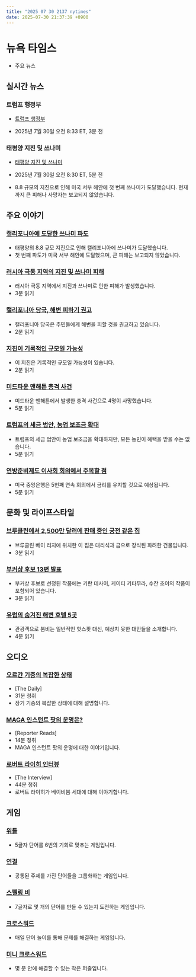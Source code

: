 ```yaml
---
title: "2025 07 30 2137 nytimes"
date: 2025-07-30 21:37:39 +0900
---
```


# 뉴욕 타임스
- 주요 뉴스

## 실시간 뉴스

### 트럼프 행정부
- [트럼프 행정부](https://www.nytimes.com/live/2025/07/30/us/trump-news)
  
- 2025년 7월 30일 오전 8:33 ET, 3분 전
### 태평양 지진 및 쓰나미
- [태평양 지진 및 쓰나미](https://www.nytimes.com/live/2025/07/29/world/earthquake-tsunami-russia-japan-hawaii)
  
- 2025년 7월 30일 오전 8:30 ET, 5분 전
- 8.8 규모의 지진으로 인해 미국 서부 해안에 첫 번째 쓰나미가 도달했습니다. 현재까지 큰 피해나 사망자는 보고되지 않았습니다.
## 주요 이야기

### [캘리포니아에 도달한 쓰나미 파도](https://www.nytimes.com/live/2025/07/29/world/earthquake-tsunami-russia-japan-hawaii)
  
- 태평양의 8.8 규모 지진으로 인해 캘리포니아에 쓰나미가 도달했습니다.
- 첫 번째 파도가 미국 서부 해안에 도달했으며, 큰 피해는 보고되지 않았습니다.
### [러시아 극동 지역의 지진 및 쓰나미 피해](https://www.nytimes.com/2025/07/30/world/asia/russia-far-east-earthquake.html)
  
- 러시아 극동 지역에서 지진과 쓰나미로 인한 피해가 발생했습니다.
- 3분 읽기
### [캘리포니아 당국, 해변 피하기 권고](https://www.nytimes.com/2025/07/30/us/tsunami-warning-california.html)
  
- 캘리포니아 당국은 주민들에게 해변을 피할 것을 권고하고 있습니다.
- 2분 읽기
### [지진이 기록적인 규모일 가능성](https://www.nytimes.com/2025/07/29/world/asia/earthquake-russia-record.html)
  
- 이 지진은 기록적인 규모일 가능성이 있습니다.
- 2분 읽기
### [미드타운 맨해튼 총격 사건](https://www.nytimes.com/2025/07/30/nyregion/park-avenue-shooting-victims.html)
  
- 미드타운 맨해튼에서 발생한 총격 사건으로 4명이 사망했습니다.
- 5분 읽기
### [트럼프의 세금 법안, 농업 보조금 확대](https://www.nytimes.com/2025/07/30/us/trump-tax-policy-bill-farmers.html)
  
- 트럼프의 세금 법안이 농업 보조금을 확대하지만, 모든 농민이 혜택을 받을 수는 없습니다.
- 5분 읽기
### [연방준비제도 이사회 회의에서 주목할 점](https://www.nytimes.com/2025/07/30/business/fed-meeting-july-what-to-watch.html)
  
- 미국 중앙은행은 5번째 연속 회의에서 금리를 유지할 것으로 예상됩니다.
- 5분 읽기
## 문화 및 라이프스타일

### [브루클린에서 2,500만 달러에 판매 중인 궁전 같은 집](https://www.nytimes.com/2025/07/29/realestate/marble-gold-house-sale-brooklyn.html)
  
- 브루클린 베이 리지에 위치한 이 집은 대리석과 금으로 장식된 화려한 건물입니다.
- 3분 읽기
### [부커상 후보 13편 발표](https://www.nytimes.com/2025/07/29/arts/booker-prize-nominees.html)
  
- 부커상 후보로 선정된 작품에는 키란 데사이, 케이티 키타무라, 수잔 초이의 작품이 포함되어 있습니다.
- 3분 읽기
### [유럽의 숨겨진 해변 호텔 5곳](https://www.nytimes.com/2025/07/29/arts/television/colbert-trump-memo-religion-workplace.html)
  
- 관광객으로 붐비는 일반적인 핫스팟 대신, 예상치 못한 대안들을 소개합니다.
- 4분 읽기
## 오디오

### [오르간 기증의 복잡한 상태](https://www.nytimes.com/2025/07/30/podcasts/the-daily/organ-transplants-donors-alive.html)
  
- [The Daily]
- 31분 청취
- 장기 기증의 복잡한 상태에 대해 설명합니다.
### [MAGA 인스턴트 팟의 운명은?](https://www.nytimes.com/2025/07/28/us/politics/trump-maga-instant-pot.html)
  
- [Reporter Reads]
- 14분 청취
- MAGA 인스턴트 팟의 운명에 대한 이야기입니다.
### [로버트 라이히 인터뷰](https://www.nytimes.com/2025/07/26/magazine/robert-reich-interview.html)
  
- [The Interview]
- 44분 청취
- 로버트 라이히가 베이비붐 세대에 대해 이야기합니다.
## 게임

### [워들](https://www.nytimes.com/games/wordle/index.html)
  
- 5글자 단어를 6번의 기회로 맞추는 게임입니다.
### [연결](https://www.nytimes.com/games/connections?GAMES_connectionsRollout_1130=1_ConnectionsV2)
  
- 공통된 주제를 가진 단어들을 그룹화하는 게임입니다.
### [스펠링 비](https://www.nytimes.com/puzzles/spelling-bee)
  
- 7글자로 몇 개의 단어를 만들 수 있는지 도전하는 게임입니다.
### [크로스워드](https://www.nytimes.com/crosswords)
  
- 매일 단어 놀이를 통해 문제를 해결하는 게임입니다.
### [미니 크로스워드](http://www.nytimes.com/crosswords/game/mini)
  
- 몇 분 안에 해결할 수 있는 작은 퍼즐입니다.